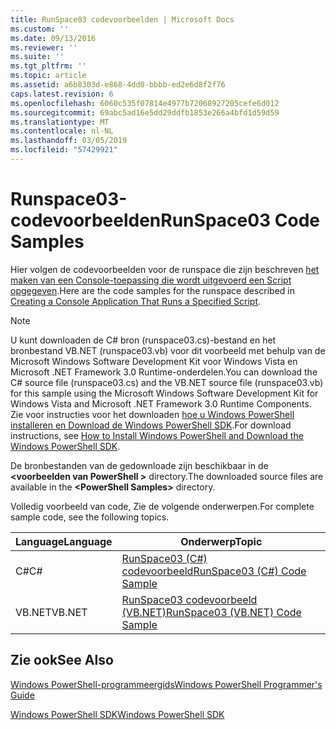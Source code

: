 ```yaml
---
title: RunSpace03 codevoorbeelden | Microsoft Docs
ms.custom: ''
ms.date: 09/13/2016
ms.reviewer: ''
ms.suite: ''
ms.tgt_pltfrm: ''
ms.topic: article
ms.assetid: a6b8303d-e868-4dd0-bbbb-ed2e6d8f2f76
caps.latest.revision: 6
ms.openlocfilehash: 6060c535f07814e4977b72068927205cefe6d012
ms.sourcegitcommit: 69abc5ad16e5dd29ddfb1853e266a4bfd1d59d59
ms.translationtype: MT
ms.contentlocale: nl-NL
ms.lasthandoff: 03/05/2019
ms.locfileid: "57429921"
---
```

# <a name="runspace03-code-samples"></a><span data-ttu-id="d7999-102">Runspace03-codevoorbeelden</span><span class="sxs-lookup"><span data-stu-id="d7999-102">RunSpace03 Code Samples</span></span>

<span data-ttu-id="d7999-103">Hier volgen de codevoorbeelden voor de runspace die zijn beschreven [het maken van een Console-toepassing die wordt uitgevoerd een Script opgegeven](http://msdn.microsoft.com/en-us/a93e6006-36db-4bcc-b9da-c5bebf4ffd68).</span><span class="sxs-lookup"><span data-stu-id="d7999-103">Here are the code samples for the runspace described in [Creating a Console Application That Runs a Specified Script](http://msdn.microsoft.com/en-us/a93e6006-36db-4bcc-b9da-c5bebf4ffd68).</span></span>

> [!NOTE]
> <span data-ttu-id="d7999-104">U kunt downloaden de C# bron (runspace03.cs)-bestand en het bronbestand VB.NET (runspace03.vb) voor dit voorbeeld met behulp van de Microsoft Windows Software Development Kit voor Windows Vista en Microsoft .NET Framework 3.0 Runtime-onderdelen.</span><span class="sxs-lookup"><span data-stu-id="d7999-104">You can download the C# source file (runspace03.cs) and the VB.NET source file (runspace03.vb) for this sample using the Microsoft Windows Software Development Kit for Windows Vista and Microsoft .NET Framework 3.0 Runtime Components.</span></span> <span data-ttu-id="d7999-105">Zie voor instructies voor het downloaden [hoe u Windows PowerShell installeren en Download de Windows PowerShell SDK](/powershell/developer/installing-the-windows-powershell-sdk).</span><span class="sxs-lookup"><span data-stu-id="d7999-105">For download instructions, see [How to Install Windows PowerShell and Download the Windows PowerShell SDK](/powershell/developer/installing-the-windows-powershell-sdk).</span></span>
>
> <span data-ttu-id="d7999-106">De bronbestanden van de gedownloade zijn beschikbaar in de  **\<voorbeelden van PowerShell >** directory.</span><span class="sxs-lookup"><span data-stu-id="d7999-106">The downloaded source files are available in the **\<PowerShell Samples>** directory.</span></span>

<span data-ttu-id="d7999-107">Volledig voorbeeld van code, Zie de volgende onderwerpen.</span><span class="sxs-lookup"><span data-stu-id="d7999-107">For complete sample code, see the following topics.</span></span>

|<span data-ttu-id="d7999-108">Language</span><span class="sxs-lookup"><span data-stu-id="d7999-108">Language</span></span>|<span data-ttu-id="d7999-109">Onderwerp</span><span class="sxs-lookup"><span data-stu-id="d7999-109">Topic</span></span>|
|--------------|-----------|
|<span data-ttu-id="d7999-110">C#</span><span class="sxs-lookup"><span data-stu-id="d7999-110">C#</span></span>|[<span data-ttu-id="d7999-111">RunSpace03 (C#) codevoorbeeld</span><span class="sxs-lookup"><span data-stu-id="d7999-111">RunSpace03 (C#) Code Sample</span></span>](./runspace03-csharp-code-sample.md)|
|<span data-ttu-id="d7999-112">VB.NET</span><span class="sxs-lookup"><span data-stu-id="d7999-112">VB.NET</span></span>|[<span data-ttu-id="d7999-113">RunSpace03 codevoorbeeld (VB.NET)</span><span class="sxs-lookup"><span data-stu-id="d7999-113">RunSpace03 (VB.NET) Code Sample</span></span>](./runspace03-vb-net-code-sample.md)|

## <a name="see-also"></a><span data-ttu-id="d7999-114">Zie ook</span><span class="sxs-lookup"><span data-stu-id="d7999-114">See Also</span></span>

[<span data-ttu-id="d7999-115">Windows PowerShell-programmeergids</span><span class="sxs-lookup"><span data-stu-id="d7999-115">Windows PowerShell Programmer's Guide</span></span>](./windows-powershell-programmer-s-guide.md)

[<span data-ttu-id="d7999-116">Windows PowerShell SDK</span><span class="sxs-lookup"><span data-stu-id="d7999-116">Windows PowerShell SDK</span></span>](../windows-powershell-reference.md)